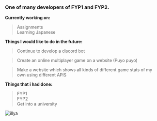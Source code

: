 ### One of many developers of FYP1 and FYP2.

**Currently working on:**
> Assignments <br>
> Learning Japanese <br>

**Things I would like to do in the future:**

> Continue to develop a discord bot<br>

> Create an online multiplayer game on a website (Puyo puyo)<br>

> Make a website which shows all kinds of different game stats of my own using different APIS



**Things that i had done:**
> FYP1 <br>
> FYP2 <br>
> Get into a university <br>

![illya](https://media0.giphy.com/media/PH2A1MuzfFzvG/giphy.gif?cid=ecf05e47433335d7df9aebaf1c31099ed71b00fcc28ad65f&rid=giphy.gif)
